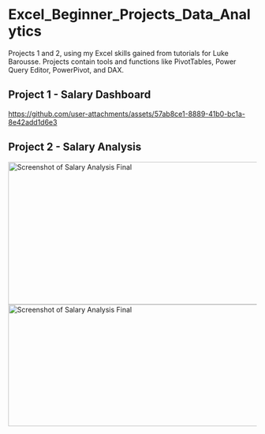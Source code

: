 # Excel_Beginner_Projects_Data_Analytics
Projects 1 and 2, using my Excel skills gained from tutorials for Luke Barousse. Projects contain tools and functions like PivotTables, Power Query Editor, PowerPivot, and DAX.  

## Project 1 - Salary Dashboard  
https://github.com/user-attachments/assets/57ab8ce1-8889-41b0-bc1a-8e42add1d6e3







## Project 2 - Salary Analysis  
<img width="969" height="289" alt="Screenshot of Salary Analysis Final" src="https://github.com/user-attachments/assets/26791696-df5d-4195-8046-eb50dfce14d4" />  

<img width="1138" height="247" alt="Screenshot of Salary Analysis Final" src="https://github.com/user-attachments/assets/00d6703b-e988-4700-8c8d-e85e44a74dd3" />
